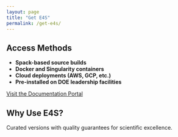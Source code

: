 ```yaml
---
layout: page
title: "Get E4S"
permalink: /get-e4s/
---
```


## Access Methods
- **Spack-based source builds**
- **Docker and Singularity containers**
- **Cloud deployments (AWS, GCP, etc.)**
- **Pre-installed on DOE leadership facilities**

[Visit the Documentation Portal](https://docs.e4s.io)

## Why Use E4S?
Curated versions with quality guarantees for scientific excellence.
